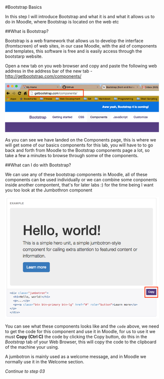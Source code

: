 #Bootstrap Basics

In this step I will introduce Bootstrap and what it is and what it allows us to do in Moodle, where Bootstrap is located on the web etc

##What is Bootstrap? 

Bootstrap is a web framework that allows us to develop the interface (fromtscreen) of web sites, in our case Moodle, with the aid of components and templates, this software is free and is easily access through the bootstarp website.

Open a new tab on you web browser and copy and paste the following web address in the address bar of the new tab - http://getbootstrap.com/components/ 

![](./img/07.png)

As you can see we have landed on the Components page, this is where we will get some of our basics components for this lab, you will have to to go back and forth from Moodle to the Bootstrap components page a lot, so take a few a minutes to browse through somw of the components.

##What can I do with Bootstrap?

We can use any of these bootstrap components in Moodle, all of these components can be used individually or we can combine some conponents inside another compontent, that's for later labs :) for the time being I want you too look at the Jumbothron component

![](./img/08.png)

You can see what these components looks like and the `code` above, we need to get the code for this component and use it in Moodle, for us to use it we must **Copy (Ctrl C)** the code by clicking the Copy button, do this in the *Bootstrap* tab of your Web Browser, this will copy the code to the clipboard of the machine your using.

A jumbotron is mainly used as a welcome message, and in Moodle we normally use it in the Welcome section.


*Continue to step 03* 

